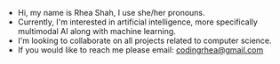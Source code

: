
- Hi, my name is Rhea Shah, I use she/her pronouns.
- Currently, I'm interested in artificial intelligence, more specifically multimodal AI along with machine learning.
- I'm looking to collaborate on all projects related to computer science.
- If you would like to reach me please email: codingrhea@gmail.com
  

<!---
Rhea-Shah23/Rhea-Shah23 is a ✨ special ✨ repository because its `README.md` (this file) appears on your GitHub profile.
You can click the Preview link to take a look at your changes.
--->
